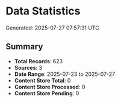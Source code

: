 # Data Statistics

Generated: 2025-07-27 07:57:31 UTC

## Summary

- **Total Records**: 623
- **Sources**: 3
- **Date Range**: 2025-07-23 to 2025-07-27
- **Content Store Total**: 0
- **Content Store Processed**: 0
- **Content Store Pending**: 0
